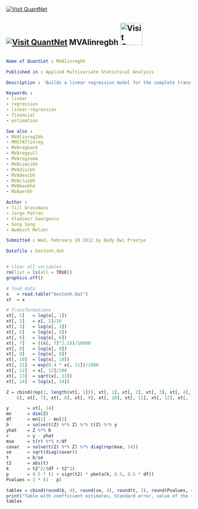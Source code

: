 
[<img src="https://github.com/QuantLet/Styleguide-and-Validation-procedure/blob/master/pictures/banner.png" alt="Visit QuantNet">](http://quantlet.de/index.php?p=info)

## [<img src="https://github.com/QuantLet/Styleguide-and-Validation-procedure/blob/master/pictures/qloqo.png" alt="Visit QuantNet">](http://quantlet.de/) **MVAlinregbh** [<img src="https://github.com/QuantLet/Styleguide-and-Validation-procedure/blob/master/pictures/QN2.png" width="60" alt="Visit QuantNet 2.0">](http://quantlet.de/d3/ia)

```yaml

Name of QuantLet : MVAlinregbh

Published in : Applied Multivariate Statistical Analysis

Description : 'Builds a linear regression model for the complete transformed Boston housing data.'

Keywords : 
- linear
- regression
- linear-regression
- financial
- estimation

See also : 
- MVAlinreg2bh
- MMSTATlinreg
- MVAregbank
- MVAregpull
- MVAregzoom
- MVAsimcibh
- MVAdiscbh
- MVAdescbh
- MVAclusbh
- MVAboxbhd
- MVAaerbh

Author : 
- Till Grossmass
- Jorge Patron
- Vladimir Georgescu
- Song Song
- Awdesch Melzer

Submitted : Wed, February 29 2012 by Dedy Dwi Prastyo

Datafile : bostonh.dat

```


```r

# clear all variables
rm(list = ls(all = TRUE))
graphics.off()

# load data
x   = read.table("bostonh.dat")
xt  = x

# Transformations
xt[, 1]   = log(x[, 1])
xt[, 2]   = x[, 2]/10
xt[, 3]   = log(x[, 3])
xt[, 5]   = log(x[, 5])
xt[, 6]   = log(x[, 6])
xt[, 7]   = ((x[, 7]^2.5))/10000
xt[, 8]   = log(x[, 8])
xt[, 9]   = log(x[, 9])
xt[, 10]  = log(x[, 10])
xt[, 11]  = exp(0.4 * x[, 11])/1000
xt[, 12]  = x[, 12]/100
xt[, 13]  = sqrt(x[, 13])
xt[, 14]  = log(x[, 14])

Z = cbind(rep(1, length(xt[, 1])), xt[, 1], xt[, 2], xt[, 3], xt[, 4], xt[, 5], +xt[, 
    6], xt[, 7], xt[, 8], xt[, 9], xt[, 10], xt[, 11], xt[, 12], xt[, 13])

y       = xt[, 14]
mn      = dim(Z)
df      = mn[1] - mn[2]
b       = solve(t(Z) %*% Z) %*% t(Z) %*% y
yhat    = Z %*% b
r       = y - yhat
mse     = t(r) %*% r/df
covar   = solve(t(Z) %*% Z) %*% diag(rep(mse, 14))
se      = sqrt(diag(covar))
t       = b/se
t2      = abs(t)
k       = t2^2/(df + t2^2)
p       = 0.5 * (1 + sign(t2) * pbeta(k, 0.5, 0.5 * df))
Pvalues = 2 * (1 - p)

tablex = cbind(round(b, 4), round(se, 4), round(t, 3), round(Pvalues, 4))
print("Table with coefficient estimates, Standard error, value of the +\nt-statistic and p-value (for the intercept (first line) and the 13    +\nvariables (lines 2 to 14))")
tablex 

```
